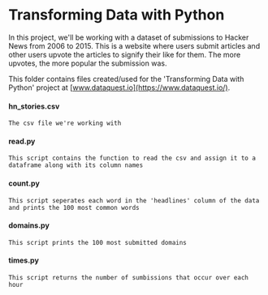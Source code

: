 # Transforming Data with Python

In this project, we'll be working with a dataset of submissions to Hacker News from 2006 to 2015. This is a website where users submit articles and other users upvote the articles to signify their like for them. The more upvotes, the more popular the submission was. 

This folder contains files created/used for the 'Transforming Data with Python' project at [www.dataquest.io](https://www.dataquest.io/).

#### hn_stories.csv

    The csv file we're working with
  
#### read.py

    This script contains the function to read the csv and assign it to a dataframe along with its column names

#### count.py

    This script seperates each word in the 'headlines' column of the data and prints the 100 most common words

#### domains.py

    This script prints the 100 most submitted domains
  
#### times.py

    This script returns the number of sumbissions that occur over each hour
  
